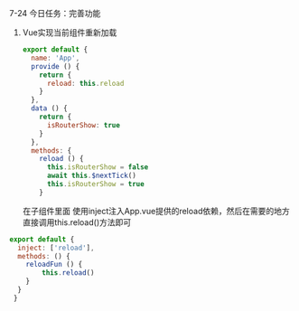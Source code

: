 7-24 今日任务：完善功能

1. Vue实现当前组件重新加载

   ```javascript
   export default {
     name: 'App',
     provide () {
       return {
         reload: this.reload
       }
     },
     data () {
       return {
         isRouterShow: true
       }
     },
     methods: {
       reload () {
         this.isRouterShow = false
         await this.$nextTick()
         this.isRouterShow = true
       }
   ```

   在子组件里面
    使用inject注入App.vue提供的reload依赖，然后在需要的地方直接调用this.reload()方法即可

```javascript
export default {
  inject: ['reload'],
  methods: () {
  	reloadFun () {
  		this.reload()
  	}
  }
 }
```

